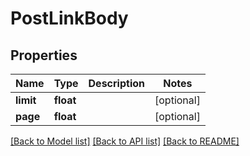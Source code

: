 # PostLinkBody

## Properties
Name | Type | Description | Notes
------------ | ------------- | ------------- | -------------
**limit** | **float** |  | [optional] 
**page** | **float** |  | [optional] 

[[Back to Model list]](../README.md#documentation-for-models) [[Back to API list]](../README.md#documentation-for-api-endpoints) [[Back to README]](../README.md)

